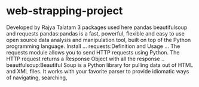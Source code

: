 # web-strapping-project
Developed by Rajya Talatam
3 packages used here pandas beautifulsoup and requests 
pandas:pandas is a fast, powerful, flexible and easy to use open source data analysis
and manipulation tool, built on top of the Python programming language. Install ...
requests:Definition and Usage ... The requests module allows you to send HTTP 
requests using Python. The HTTP request returns a Response Object with all the response​ ..
beautfulsoup:Beautiful Soup is a Python library for pulling data out of HTML and XML files.
It works with your favorite parser to provide idiomatic ways of navigating, searching​, 
